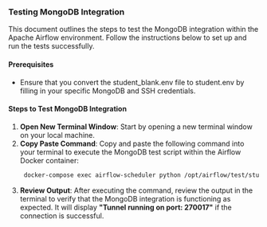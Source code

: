 ### Testing MongoDB Integration
This document outlines the steps to test the MongoDB integration within the Apache Airflow environment. Follow the instructions below to set up and run the tests successfully.

#### Prerequisites
- Ensure that you convert the student_blank.env file to student.env by filling in your specific MongoDB and SSH credentials.

#### Steps to Test MongoDB Integration
1. **Open New Terminal Window**: Start by opening a new terminal window on your local machine.
2. **Copy Paste Command**: Copy and paste the following command into your terminal to execute the MongoDB test script within the Airflow Docker container:
   ```bash
    docker-compose exec airflow-scheduler python /opt/airflow/test/student_tunnel_test.py
   ```
3. **Review Output**: After executing the command, review the output in the terminal to verify that the MongoDB integration is functioning as expected. It will display **"Tunnel running on port: 270017"** if the connection is successful.